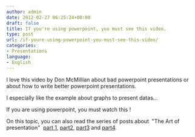 ```yaml
---
author: admin
date: 2012-02-27 06:25:24+00:00
draft: false
title: If you're using powerpoint, you must see this video.
type: post
url: /if-youre-using-powerpoint-you-must-see-this-video/
categories:
- Presentations
language:
- English
---
```


I love this video by Don McMillian about bad powerpoint presentations or about how to write better powerpoint presentations.

I especially like the example about graphs to present datas...

If you are using powerpoint, you must watch this !





On this topic, you can also read the series of posts about  "The Art of presentation"  [part 1](http://laurentmaumet.com/english/the-art-of-presentation-1/), [part2](http://laurentmaumet.com/english/the-art-of-presentation-2-we-need-to-improve-our-presentations/), [part3](http://laurentmaumet.com/english/the-art-of-presentation-3-we-need-to-improve-our-presentations/) and [part4](http://laurentmaumet.com/english/the-art-of-presentation-4-we-need-to-improve-our-presentations/).
